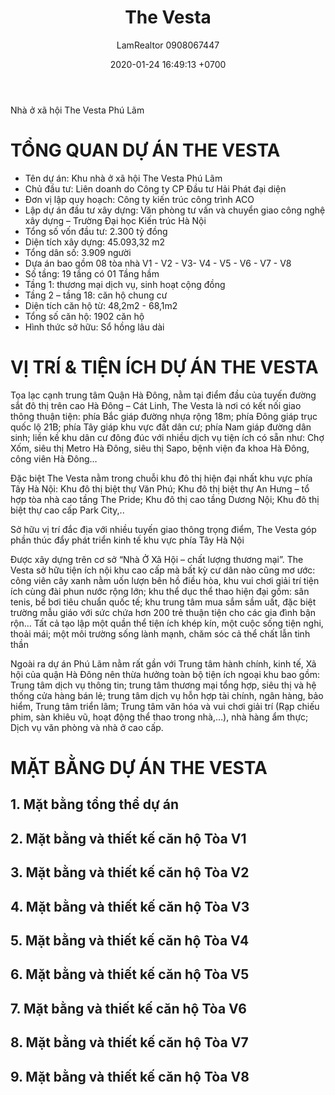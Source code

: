﻿---
layout: post
title:  "The Vesta"
description: LamRealtor 0908067447 bán dự án căn hộ chung cư nhà ở xã hội The Vesta ở Hà Nội Hà Đông Phú Lãm
image: /assets/the-vesta/000-.jpg
author: LamRealtor 0908067447
date:   2020-01-24 16:49:13 +0700
lang: vi
excerpt_separator: <!--more-->
categories: ha-noi ha-dong phu-lam
tags: ban du-an can-ho chung-cu
---

Nhà ở xã hội The Vesta Phú Lãm<!--more-->

# TỔNG QUAN DỰ ÁN THE VESTA

* Tên dự án: Khu nhà ở xã hội The Vesta Phú Lãm
* Chủ đầu tư: Liên doanh do Công ty CP Đầu tư Hải Phát đại diện
* Đơn vị lập quy hoạch: Công ty kiến trúc công trình ACO
* Lập dự án đầu tư xây dựng: Văn phòng tư vấn và chuyển giao công nghệ xây dựng – Trường Đại học Kiến trúc Hà Nội
* Tổng số vốn đầu tư: 2.300 tỷ đồng
* Diện tích xây dựng: 45.093,32 m2
* Tổng dân số: 3.909 người
* Dựa án bao gồm 08 tòa nhà V1 - V2 - V3- V4 - V5 - V6 - V7 - V8
* Số tầng: 19 tầng có 01 Tầng hầm
* Tầng 1: thương mại dịch vụ, sinh hoạt cộng đồng
* Tầng 2 – tầng 18: căn hộ chung cư
* Diện tích căn hộ từ: 48,2m2 - 68,1m2
* Tổng số căn hộ: 1902 căn hộ
* Hình thức sở hữu: Sổ hồng lâu dài

# VỊ TRÍ & TIỆN ÍCH DỰ ÁN THE VESTA

Tọa lạc cạnh trung tâm Quận Hà Đông, nằm tại điểm đầu của tuyến đường sắt đô thị trên cao Hà Đông – Cát Linh, The Vesta là nơi có kết nối giao thông thuận tiện: phía Bắc giáp đường nhựa rộng 18m; phía Đông giáp trục quốc lộ 21B; phía Tây giáp khu vực đất dân cư; phía Nam giáp đường dân sinh; liền kề khu dân cư đông đúc với nhiều dịch vụ tiện ích có sẵn như: Chợ Xốm, siêu thị Metro Hà Đông, siêu thị Sapo, bệnh viện đa khoa Hà Đông, công viên Hà Đông…

Đặc biệt The Vesta nằm trong chuỗi khu đô thị hiện đại nhất khu vực phía Tây Hà Nội: Khu đô thị biệt thự Văn Phú; Khu đô thị biệt thự An Hưng – tổ hợp tòa nhà cao tầng The Pride; Khu đô thị cao tầng Dương Nội; Khu đô thị biệt thự cao cấp Park City,..

Sở hữu vị trí đắc địa với nhiều tuyến giao thông trọng điểm, The Vesta góp phần thúc đẩy phát triển kinh tế khu vực phía Tây Hà Nội

Được xây dựng trên cơ sở “Nhà Ở Xã Hội – chất lượng thương mại”. The Vesta sở hữu tiện ích nội khu cao cấp mà bất kỳ cư dân nào cũng mơ ước: công viên cây xanh nằm uốn lượn bên hồ điều hòa, khu vui chơi giải trí tiện ích cùng đài phun nước rộng lớn; khu thể dục thể thao hiện đại gồm: sân tenis, bể bơi tiêu chuẩn quốc tế; khu trung tâm mua sắm sầm uất, đặc biệt trường mẫu giáo với sức chứa hơn 200 trẻ thuận tiện cho các gia đình bận rộn… Tất cả tạo lập một quần thể tiện ích khép kín, một cuộc sống tiện nghi, thoải mái; một môi trường sống lành mạnh, chăm sóc cả thể chất lẫn tinh thần

Ngoài ra dự án Phú Lãm nằm rất gần với Trung tâm hành chính, kinh tế, Xã hội của quận Hà Đông nên thừa hưởng toàn bộ tiện ích ngoại khu bao gồm: Trung tâm dịch vụ thông tin; trung tâm thương mại tổng hợp, siêu thị và hệ thống cửa hàng bán lẻ; trung tâm dịch vụ hỗn hợp tài chính, ngân hàng, bảo hiểm, Trung tâm triển lãm; Trung tâm văn hóa và vui chơi giải trí (Rạp chiếu phim, sàn khiêu vũ, hoạt động thể thao trong nhà,…), nhà hàng ẩm thực; Dịch vụ văn phòng và nhà ở cao cấp.

# MẶT BẰNG DỰ ÁN THE VESTA

## 1. Mặt bằng tổng thể dự án
## 2. Mặt bằng và thiết kế căn hộ Tòa V1
## 3. Mặt bằng và thiết kế căn hộ Tòa V2
## 4. Mặt bằng và thiết kế căn hộ Tòa V3
## 5. Mặt bằng và thiết kế căn hộ Tòa V4
## 6. Mặt bằng và thiết kế căn hộ Tòa V5
## 7. Mặt bằng và thiết kế căn hộ Tòa V6
## 8. Mặt bằng và thiết kế căn hộ Tòa V7
## 9. Mặt bằng và thiết kế căn hộ Tòa V8